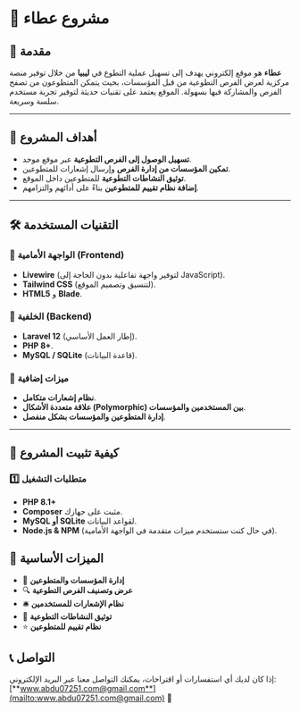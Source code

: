 # 📌 مشروع عطاء

## 📖 مقدمة

**عطاء** هو موقع إلكتروني يهدف إلى تسهيل عملية التطوع في **ليبيا** من خلال توفير منصة مركزية لعرض الفرص التطوعية من قبل المؤسسات، بحيث يتمكن المتطوعون من تصفح الفرص والمشاركة فيها بسهولة. الموقع يعتمد على تقنيات حديثة لتوفير تجربة مستخدم سلسة وسريعة.

---

## 🎯 أهداف المشروع

- **تسهيل الوصول إلى الفرص التطوعية** عبر موقع موحد.
- **تمكين المؤسسات من إدارة الفرص** وإرسال إشعارات للمتطوعين.
- **توثيق النشاطات التطوعية** للمتطوعين داخل الموقع.
- **إضافة نظام تقييم للمتطوعين** بناءً على أدائهم والتزامهم.

---

## 🛠️ التقنيات المستخدمة

### **🔹 الواجهة الأمامية (Frontend)**

- **Livewire** (لتوفير واجهة تفاعلية بدون الحاجة إلى JavaScript).
- **Tailwind CSS** (لتنسيق وتصميم الموقع).
- **HTML5** و **Blade**.

### **🔹 الخلفية (Backend)**

- **Laravel 12** (إطار العمل الأساسي).
- **PHP 8+**.
- **MySQL / SQLite** (قاعدة البيانات).

### **🔹 ميزات إضافية**

- **نظام إشعارات متكامل**.
- **علاقة متعددة الأشكال (Polymorphic) بين المستخدمين والمؤسسات**.
- **إدارة المتطوعين والمؤسسات بشكل منفصل**.

---

## 📌 كيفية تثبيت المشروع

### 1️⃣ **متطلبات التشغيل**

- **PHP 8.1+**
- **Composer** مثبت على جهازك.
- **MySQL أو SQLite** لقواعد البيانات.
- **Node.js & NPM** (في حال كنت ستستخدم ميزات متقدمة في الواجهة الأمامية).

## 📌 الميزات الأساسية

- 🏢 **إدارة المؤسسات والمتطوعين**
- 🔍 **عرض وتصنيف الفرص التطوعية**
- 🛎 **نظام الإشعارات للمستخدمين**
- 📝 **توثيق النشاطات التطوعية**
- ⭐ **نظام تقييم للمتطوعين**

## 📞 التواصل

إذا كان لديك أي استفسارات أو اقتراحات، يمكنك التواصل معنا عبر البريد الإلكتروني: [**www.abdu07251.com@gmail.com**](mailto:www.abdu07251.com@gmail.com) 🚀


